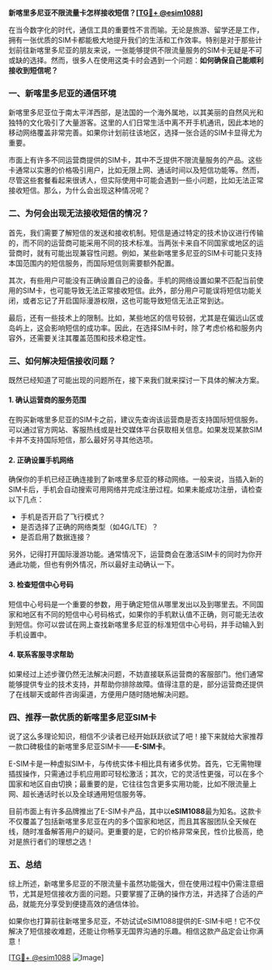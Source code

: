 **新喀里多尼亚不限流量卡怎样接收短信？[[TG💪+ @esim1088](https://t.me/s/esim1088)]**

在当今数字化的时代，通信工具的重要性不言而喻。无论是旅游、留学还是工作，拥有一张优质的SIM卡都能极大地提升我们的生活和工作效率。特别是对于那些计划前往新喀里多尼亚的朋友来说，一张能够提供不限流量服务的SIM卡无疑是不可或缺的选择。然而，很多人在使用这类卡时会遇到一个问题：**如何确保自己能顺利接收到短信呢？**

### 一、新喀里多尼亚的通信环境

新喀里多尼亚位于南太平洋西部，是法国的一个海外属地，以其美丽的自然风光和独特的文化吸引了大量游客。这里的人们日常生活中离不开手机通讯，因此本地的移动网络覆盖非常完善。如果你计划前往该地区，选择一张合适的SIM卡显得尤为重要。

市面上有许多不同运营商提供的SIM卡，其中不乏提供不限流量服务的产品。这些卡通常以实惠的价格吸引用户，比如无限上网、通话时间以及短信功能等。然而，尽管这些套餐看起来很诱人，但实际使用中可能会遇到一些小问题，比如无法正常接收短信。那么，为什么会出现这种情况呢？

### 二、为何会出现无法接收短信的情况？

首先，我们需要了解短信的发送和接收机制。短信是通过特定的技术协议进行传输的，而不同的运营商可能采用不同的技术标准。当两张卡来自不同国家或地区的运营商时，就有可能出现兼容性问题。例如，某些新喀里多尼亚的SIM卡可能只支持本国范围内的短信服务，而国际短信则需要额外配置。

其次，有些用户可能没有正确设置自己的设备。手机的网络设置如果不匹配当前使用的SIM卡，也可能导致无法正常接收短信。此外，部分用户可能误将短信功能关闭，或者忘记了开启国际漫游权限，这也可能导致短信无法正常到达。

最后，还有一些技术上的限制。比如，某些地区的信号较弱，尤其是在偏远山区或岛屿上，这会影响短信的成功率。因此，在选择SIM卡时，除了考虑价格和服务内容外，还需要关注其覆盖范围和技术稳定性。

### 三、如何解决短信接收问题？

既然已经知道了可能出现的问题所在，接下来我们就来探讨一下具体的解决方案。

#### 1. 确认运营商的服务范围

在购买新喀里多尼亚的SIM卡之前，建议先查询该运营商是否支持国际短信服务。可以通过官方网站、客服热线或是社交媒体平台获取相关信息。如果发现某款SIM卡并不支持国际短信，那么最好另寻其他选项。

#### 2. 正确设置手机网络

确保你的手机已经正确连接到了新喀里多尼亚的移动网络。一般来说，当插入新的SIM卡后，手机会自动搜索可用网络并完成注册过程。如果未能成功注册，请检查以下几点：

- 手机是否开启了飞行模式？
- 是否选择了正确的网络类型（如4G/LTE）？
- 是否启用了数据连接？

另外，记得打开国际漫游功能。通常情况下，运营商会在激活SIM卡的同时为你开通此功能，但也有例外情况，所以最好主动确认一下。

#### 3. 检查短信中心号码

短信中心号码是一个重要的参数，用于确定短信从哪里发出以及到哪里去。不同国家和地区有不同的短信中心号码格式，如果你的手机默认值不正确，则可能无法收到短信。你可以尝试在网上查找新喀里多尼亚的标准短信中心号码，并手动输入到手机设置中。

#### 4. 联系客服寻求帮助

如果经过上述步骤仍然无法解决问题，不妨直接联系运营商的客服部门。他们通常能够提供专业的技术支持，并帮助你排除故障。值得注意的是，部分运营商还提供了在线聊天或邮件咨询渠道，方便用户随时随地解决问题。

### 四、推荐一款优质的新喀里多尼亚SIM卡

说了这么多理论知识，相信不少读者已经开始跃跃欲试了吧！接下来就给大家推荐一款口碑极佳的新喀里多尼亚SIM卡——**E-SIM卡**。

E-SIM卡是一种虚拟SIM卡，与传统实体卡相比具有诸多优势。首先，它无需物理插拔操作，只需通过手机应用即可轻松激活；其次，它的灵活性更强，可以在多个国家和地区自由切换；最重要的是，它往往包含更多实用功能，比如不限流量上网、超长通话时长以及全球通用短信服务等。

目前市面上有许多品牌推出了E-SIM卡产品，其中以**eSIM1088**最为知名。这款卡不仅覆盖了包括新喀里多尼亚在内的多个国家和地区，而且其客服团队全天候在线，随时准备解答用户的疑问。更重要的是，它的价格非常亲民，性价比极高，绝对是旅行者们的理想之选！

### 五、总结

综上所述，新喀里多尼亚的不限流量卡虽然功能强大，但在使用过程中仍需注意细节，尤其是短信接收方面的问题。只要掌握了正确的操作方法，并选择了合适的产品，就能充分享受到便捷高效的通信体验。

如果你也打算前往新喀里多尼亚，不妨试试eSIM1088提供的E-SIM卡吧！它不仅解决了短信接收难题，还能让你畅享无国界沟通的乐趣。相信这款产品定会让你满意！

[[TG💪+ @esim1088](https://t.me/s/esim1088) ![Image](https://i.postimg.cc/4NQfJmqS/Snipaste-2025-05-13-00-14-12.png)]
